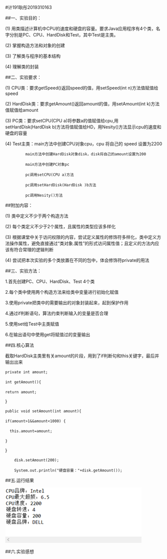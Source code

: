 #计191耿彤2019310163

##一、实验目的：

(1) 用类描述计算机中CPU的速度和硬盘的容量。要求Java应用程序有4个类，名字分别是PC、CPU、HardDisk和Test，其中Test是主类。

(2) 掌握构造方法和对象的创建

(3) 了解类与程序的基本结构

(4) 理解类的封装

##二、实验要求：

(1) CPU类：要求getSpeed()返回speed的值，用setSpeed(int n)方法值赋值给speed

(2) HardDisk类：要求getAmount()返回amount的值，用setAmount(int k)方法值赋值给amount

(3) PC类：要求setCPU(CPU a)将参数a的值赋值给cpu,用setHardDisk(HardDisk b)方法将值赋值给HD，用Nesity()方法显示cpu的速度和硬盘的容量

(4) Test主类：main方法中创建CPU对象cpu，cpu 将自己的 speed 设置为2200
            
             main方法中创建HardDisk对象disk，disk将自己的amount设置为200
             
             main方法中创建PC对象pc
             
             pc调用setCPU(CPU a)方法
             
             pc调用setHardDisk(HardDisk )b方法
             
             pc调用Nesity()方法

##附加内容：

(1) 类中定义不少于两个构造方法

(2) 每个类定义不少于2个属性，且属性的类型应该多样化

(3) 根据课堂中关于访问权限的内容，尝试定义属性的修饰符多样化，类中定义方法操作属性，避免直接通过“类对象.属性”的形式访问属性值；且定义的方法内应该有符合常理的逻辑判断

(4) 尝试把本次实验的多个类放置在不同的包中，体会修饰符private的用法

##三、实验方法：

1.首先创建PC、CPU、HardDisk、Test 4个类

2.每个类中使用两个构造方法来给类中变量进行初始化赋值

3.使用private把类中的需要输出的对象封装起来，起到保护作用

4.通过if判断语句，算法约束判断输入的变量是否合理

5.使用set给Test中主类赋值

6.在输出语句中使用get将赋值过的变量输出

##四.核心算法

截取HardDisk主类里有关amount的片段，用到了if判断句和this关键字，最后并输出出来

    private int amount;

    int getAmount(){
	
	return amount;
	
  }
  
	public void setAmount(int amount){
		
    if(amount>1&&amount<1000) {
			
      this.amount=amount;
		
    }
	
  }
  
  		disk.setAmount(200);
  
  		System.out.println("硬盘容量："+disk.getAmount());
      
##五.运行结果

![结果](https://github.com/gengtong-191/Java-/blob/main/af8488e57b9d65f0413d4f6bf675b6b.png)

##六.实验感想


